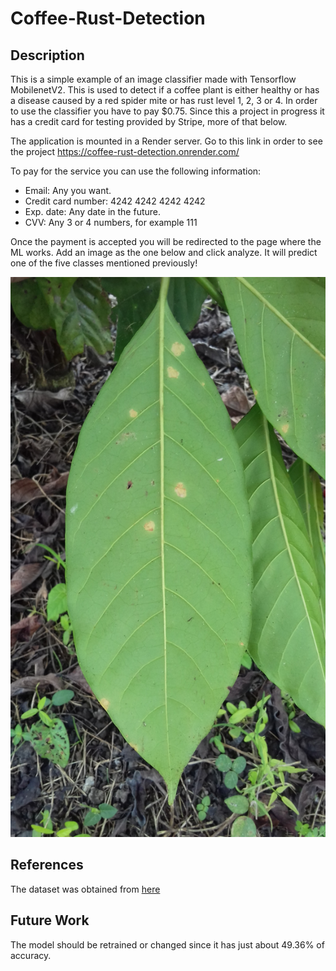 # Coffee-Rust-Detection
## Description
This is a simple example of an image classifier made with Tensorflow MobilenetV2. This is used to detect if a coffee plant is either healthy or has a disease caused by a red spider mite or has rust level 1, 2, 3 or 4. In order to use the classifier you have to pay $0.75. Since this a project in progress it has a credit card for testing provided by Stripe, more of that below.

The application is mounted in a Render server. Go to this link in order to see the project https://coffee-rust-detection.onrender.com/

To pay for the service you can use the following information:
- Email: Any you want.
- Credit card number: 4242 4242 4242 4242
- Exp. date: Any date in the future.
- CVV: Any 3 or 4 numbers, for example 111

Once the payment is accepted you will be redirected to the page where the ML works. Add an image as the one below and click analyze. It will predict one of the five classes mentioned previously!

![Alt text](uploads/C1P1E2.jpg?raw=true "Coffee plant")

## References
The dataset was obtained from [here](https://data.mendeley.com/datasets/c5yvn32dzg/2)

## Future Work
The model should be retrained or changed since it has just about 49.36% of accuracy.
